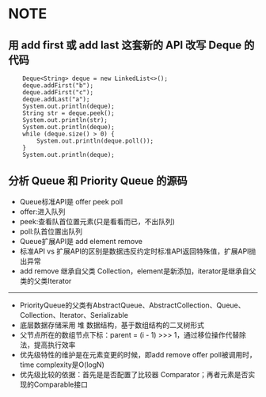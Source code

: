 # NOTE

## 用 add first 或 add last 这套新的 API 改写 Deque 的代码
```
    Deque<String> deque = new LinkedList<>();
    deque.addFirst("b"); 
    deque.addFirst("c"); 
    deque.addLast("a");
    System.out.println(deque);
    String str = deque.peek();
    System.out.println(str);
    System.out.println(deque);
    while (deque.size() > 0) {
        System.out.println(deque.poll()); 
    } 
    System.out.println(deque);

```




## 分析 Queue 和 Priority Queue 的源码
- Queue标准API是 offer peek poll
- offer:进入队列
- peek:查看队首位置元素(只是看看而已，不出队列)
- poll:队首位置出队列
- Queue扩展API是 add element remove
- 标准API vs 扩展API的区别是数据违反约定时标准API返回特殊值，扩展API抛出异常
- add remove 继承自父类 Collection，element是新添加，iterator是继承自父类的父类Iterator

---

- PriorityQueue的父类有AbstractQueue、AbstractCollection、Queue、Collection、Iterator、Serializable
- 底层数据存储采用 堆 数据结构，基于数组结构的二叉树形式
- 父节点所在的数组节点下标：parent = (i - 1) >>> 1，通过移位操作代替除法，提高执行效率
- 优先级特性的维护是在元素变更的时候，即add remove offer poll被调用时，time complexity是O(logN) 
- 优先级比较的依据：首先是是否配置了比较器 Comparator；再者元素是否实现的Comparable接口 

## 

  

